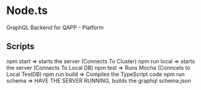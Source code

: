 # Node.ts
GraphQL Backend for QAPP - Platform

## Scripts
npm start => starts the server (Connects To Cluster)
npm run local => starts the server (Connects To Local DB)
npm test => Runs Mocha (Conncets to Local TestDB)
npm run build => Compiles the TypeScript code
npm run schema => HAVE THE SERVER RUNNING, builds the graphql schema.json
